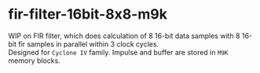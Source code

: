 # fir-filter-16bit-8x8-m9k
WIP on FIR filter, which does calculation of 8 16-bit data samples with 8 16-bit fir samples in parallel within 3 clock cycles.  
Designed for `Cyclone IV` family. Impulse and buffer are stored in `M9K` memory blocks.

